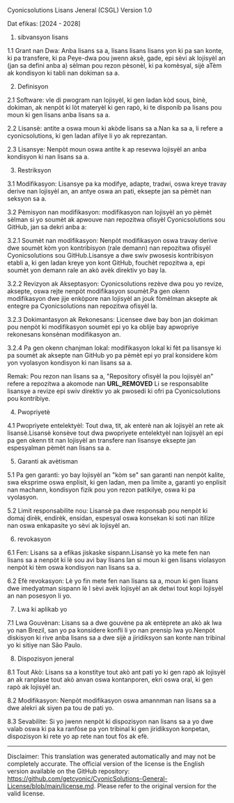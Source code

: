Cyonicsolutions Lisans Jeneral (CSGL)
Version 1.0

Dat efikas: [2024 - 2028]

1. sibvansyon lisans

1.1 Grant nan Dwa: Anba lisans sa a, lisans lisans lisans yon ki pa san konte, ki pa transfere, ki pa Peye-dwa pou jwenn aksè, gade, epi sèvi ak lojisyèl an (jan sa defini anba a) sèlman pou rezon pèsonèl, ki pa komèsyal, sijè aTèm ak kondisyon ki tabli nan dokiman sa a.

2. Definisyon

2.1 Software: vle di pwogram nan lojisyèl, ki gen ladan kòd sous, binè, dokiman, ak nenpòt ki lòt materyèl ki gen rapò, ki te disponib pa lisans pou moun ki gen lisans anba lisans sa a.

2.2 Lisansè: antite a oswa moun ki akòde lisans sa a.Nan ka sa a, li refere a cyonicsolutions, ki gen ladan afilye li yo ak reprezantan.

2.3 Lisansye: Nenpòt moun oswa antite k ap resevwa lojisyèl an anba kondisyon ki nan lisans sa a.

3. Restriksyon

3.1 Modifikasyon: Lisansye pa ka modifye, adapte, tradwi, oswa kreye travay derive nan lojisyèl an, an antye oswa an pati, eksepte jan sa pèmèt nan seksyon sa a.

3.2 Pèmisyon nan modifikasyon: modifikasyon nan lojisyèl an yo pèmèt sèlman si yo soumèt ak apwouve nan repozitwa ofisyèl Cyonicsolutions sou GitHub, jan sa dekri anba a:

3.2.1 Soumèt nan modifikasyon: Nenpòt modifikasyon oswa travay derive dwe soumèt kòm yon kontribisyon (rale demann) nan repozitwa ofisyèl Cyonicsolutions sou GitHub.Lisansye a dwe swiv pwosesis kontribisyon etabli a, ki gen ladan kreye yon kont GitHub, fouchèt repozitwa a, epi soumèt yon demann rale an akò avèk direktiv yo bay la.

3.2.2 Revizyon ak Akseptasyon: Cyonicsolutions rezève dwa pou yo revize, aksepte, oswa rejte nenpòt modifikasyon soumèt.Pa gen okenn modifikasyon dwe jije enkòpore nan lojisyèl an jouk fòmèlman aksepte ak entegre pa Cyonicsolutions nan repozitwa ofisyèl la.

3.2.3 Dokimantasyon ak Rekonesans: Licensee dwe bay bon jan dokiman pou nenpòt ki modifikasyon soumèt epi yo ka oblije bay apwopriye rekonesans konsènan modifikasyon an.

3.2.4 Pa gen okenn chanjman lokal: modifikasyon lokal ki fèt pa lisansye ki pa soumèt ak aksepte nan GitHub yo pa pèmèt epi yo pral konsidere kòm yon vyolasyon kondisyon ki nan lisans sa a.

Remak: Pou rezon nan lisans sa a, "Repository ofisyèl la pou lojisyèl an" refere a repozitwa a akomode nan __URL_REMOVED__ Li se responsablite lisansye a revize epi swiv direktiv yo ak pwosedi ki ofri pa Cyonicsolutions pou kontribiye.

4. Pwopriyetè

4.1 Pwopriyete entelektyèl: Tout dwa, tit, ak enterè nan ak lojisyèl an rete ak lisansè.Lisansè konsève tout dwa pwopriyete entelektyèl nan lojisyèl an epi pa gen okenn tit nan lojisyèl an transfere nan lisansye eksepte jan espesyalman pèmèt nan lisans sa a.

5. Garanti ak avètisman

5.1 Pa gen garanti: yo bay lojisyèl an "kòm se" san garanti nan nenpòt kalite, swa eksprime oswa enplisit, ki gen ladan, men pa limite a, garanti yo enplisit nan machann, kondisyon fizik pou yon rezon patikilye, oswa ki pa vyolasyon.

5.2 Limit responsabilite nou: Lisansè pa dwe responsab pou nenpòt ki domaj dirèk, endirèk, ensidan, espesyal oswa konsekan ki soti nan itilize nan oswa enkapasite yo sèvi ak lojisyèl an.

6. revokasyon

6.1 Fen: Lisans sa a efikas jiskaske sispann.Lisansè yo ka mete fen nan lisans sa a nenpòt ki lè sou avi bay lisans lan si moun ki gen lisans violasyon nenpòt ki tèm oswa kondisyon nan lisans sa a.

6.2 Efè revokasyon: Lè yo fin mete fen nan lisans sa a, moun ki gen lisans dwe imedyatman sispann lè l sèvi avèk lojisyèl an ak detwi tout kopi lojisyèl an nan posesyon li yo.

7. Lwa ki aplikab yo

7.1 Lwa Gouvènan: Lisans sa a dwe gouvène pa ak entèprete an akò ak lwa yo nan Brezil, san yo pa konsidere konfli li yo nan prensip lwa yo.Nenpòt diskisyon ki rive anba lisans sa a dwe sijè a jiridiksyon san konte nan tribinal yo ki sitiye nan São Paulo.

8. Dispozisyon jeneral

8.1 Tout Akò: Lisans sa a konstitye tout akò ant pati yo ki gen rapò ak lojisyèl an ak ranplase tout akò anvan oswa kontanporen, ekri oswa oral, ki gen rapò ak lojisyèl an.

8.2 Modifikasyon: Nenpòt modifikasyon oswa amannman nan lisans sa a dwe alekri ak siyen pa tou de pati yo.

8.3 Sevabilite: Si yo jwenn nenpòt ki dispozisyon nan lisans sa a yo dwe valab oswa ki pa ka ranfòse pa yon tribinal ki gen jiridiksyon konpetan, dispozisyon ki rete yo ap rete nan tout fòs ak efè.

---
Disclaimer: This translation was generated automatically and may not be completely accurate. The official version of the license is the English version available on the GitHub repository: https://github.com/getcyonic/CyonicSolutions-General-License/blob/main/license.md. Please refer to the original version for the valid license.